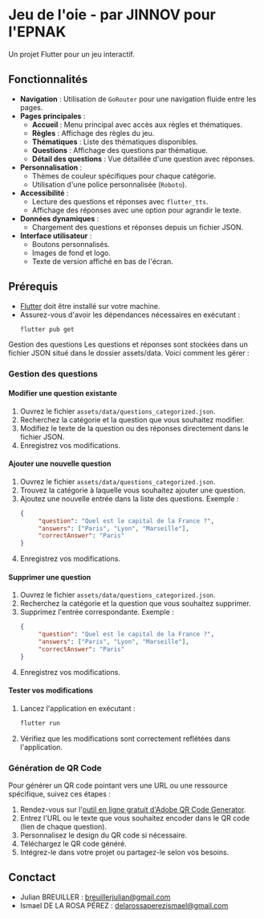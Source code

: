 # Jeu de l'oie - par JINNOV pour l'EPNAK

Un projet Flutter pour un jeu interactif.

## Fonctionnalités

- **Navigation** : Utilisation de `GoRouter` pour une navigation fluide entre les pages.
- **Pages principales** :
  - **Accueil** : Menu principal avec accès aux règles et thématiques.
  - **Règles** : Affichage des règles du jeu.
  - **Thématiques** : Liste des thématiques disponibles.
  - **Questions** : Affichage des questions par thématique.
  - **Détail des questions** : Vue détaillée d'une question avec réponses.
- **Personnalisation** :
  - Thèmes de couleur spécifiques pour chaque catégorie.
  - Utilisation d'une police personnalisée (`Roboto`).
- **Accessibilité** :
  - Lecture des questions et réponses avec `flutter_tts`.
  - Affichage des réponses avec une option pour agrandir le texte.
- **Données dynamiques** :
  - Chargement des questions et réponses depuis un fichier JSON.
- **Interface utilisateur** :
  - Boutons personnalisés.
  - Images de fond et logo.
  - Texte de version affiché en bas de l'écran.

## Prérequis

- [Flutter](https://flutter.dev/docs/get-started/install) doit être installé sur votre machine.
- Assurez-vous d'avoir les dépendances nécessaires en exécutant :
  ```bash
  flutter pub get
Gestion des questions
Les questions et réponses sont stockées dans un fichier JSON situé dans le dossier assets/data. Voici comment les gérer :

### Gestion des questions

#### Modifier une question existante
1. Ouvrez le fichier `assets/data/questions_categorized.json`.
2. Recherchez la catégorie et la question que vous souhaitez modifier.
3. Modifiez le texte de la question ou des réponses directement dans le fichier JSON.
4. Enregistrez vos modifications.

#### Ajouter une nouvelle question
1. Ouvrez le fichier `assets/data/questions_categorized.json`.
2. Trouvez la catégorie à laquelle vous souhaitez ajouter une question.
3. Ajoutez une nouvelle entrée dans la liste des questions. Exemple :
    ```json
    {
         "question": "Quel est le capital de la France ?",
         "answers": ["Paris", "Lyon", "Marseille"],
         "correctAnswer": "Paris"
    }
    ```
4. Enregistrez vos modifications.

#### Supprimer une question
1. Ouvrez le fichier `assets/data/questions_categorized.json`.
2. Recherchez la catégorie et la question que vous souhaitez supprimer.
3. Supprimez l'entrée correspondante. Exemple :
    ```json
    {
         "question": "Quel est le capital de la France ?",
         "answers": ["Paris", "Lyon", "Marseille"],
         "correctAnswer": "Paris"
    }
    ```
4. Enregistrez vos modifications.

#### Tester vos modifications
1. Lancez l'application en exécutant :
    ```bash
    flutter run
    ```
2. Vérifiez que les modifications sont correctement reflétées dans l'application.

### Génération de QR Code

Pour générer un QR code pointant vers une URL ou une ressource spécifique, suivez ces étapes :

1. Rendez-vous sur l'[outil en ligne gratuit d'Adobe QR Code Generator](https://www.adobe.com/fr/express/feature/image/qr-code-generator).
2. Entrez l'URL ou le texte que vous souhaitez encoder dans le QR code (lien de chaque question).
3. Personnalisez le design du QR code si nécessaire.
4. Téléchargez le QR code généré.
5. Intégrez-le dans votre projet ou partagez-le selon vos besoins.

## Conctact
- Julian BREUILLER : breuillerjulian@gmail.com
- Ismael DE LA ROSA PÉREZ : delarossaperezismael@gmail.com
